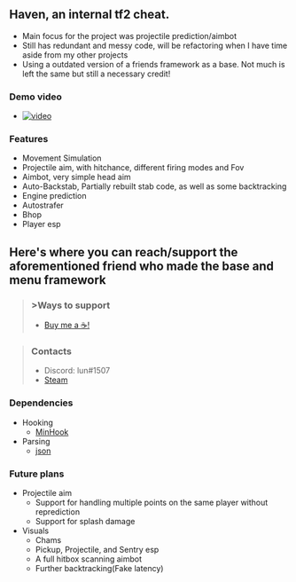 ## Haven, an internal tf2 cheat.
- Main focus for the project was projectile prediction/aimbot
- Still has redundant and messy code, will be refactoring when I have time aside from my other projects
- Using a outdated version of a friends framework as a base. Not much is left the same but still a necessary credit!

### Demo video
- [![video](https://img.youtube.com/vi/bpmpp5XJhtE/0.jpg)](https://youtu.be/bpmpp5XJhtE)

### Features
- Movement Simulation
- Projectile aim, with hitchance, different firing modes and Fov
- Aimbot, very simple head aim
- Auto-Backstab, Partially rebuilt stab code, as well as some backtracking
- Engine prediction
- Autostrafer
- Bhop
- Player esp

## Here's where you can reach/support the aforementioned friend who made the base and menu framework
> ### >Ways to support
> - [Buy me a ☕!](https://www.buymeacoffee.com/abience)


> ### Contacts
> - Discord: lun#1507
> - [Steam](https://steamcommunity.com/id/nahbrofr/)


### Dependencies
- Hooking
  - [MinHook](https://github.com/TsudaKageyu/minhook)
- Parsing
  - [json](https://github.com/nlohmann/json)

### Future plans
- Projectile aim
  - Support for handling multiple points on the same player without reprediction
  - Support for splash damage
- Visuals
  - Chams
  - Pickup, Projectile, and Sentry esp
  - A full hitbox scanning aimbot
  - Further backtracking(Fake latency)
